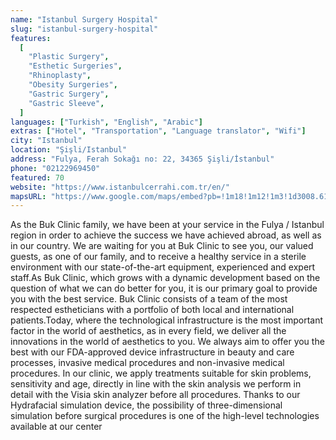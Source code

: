 ```yaml
---
name: "Istanbul Surgery Hospital"
slug: "istanbul-surgery-hospital"
features:
  [
    "Plastic Surgery",
    "Esthetic Surgeries",
    "Rhinoplasty",
    "Obesity Surgeries",
    "Gastric Surgery",
    "Gastric Sleeve",
  ]
languages: ["Turkish", "English", "Arabic"]
extras: ["Hotel", "Transportation", "Language translator", "Wifi"]
city: "Istanbul"
location: "Şişli/Istanbul"
address: "Fulya, Ferah Sokağı no: 22, 34365 Şişli/İstanbul"
phone: "02122969450"
featured: 70
website: "https://www.istanbulcerrahi.com.tr/en/"
mapsURL: "https://www.google.com/maps/embed?pb=!1m18!1m12!1m3!1d3008.6144142184553!2d28.997954099999994!3d41.0555605!2m3!1f0!2f0!3f0!3m2!1i1024!2i768!4f13.1!3m3!1m2!1s0x14cab7292ce8f4d7%3A0xb9ce2d0302f11670!2s%C4%B0stanbul%20Cerrahi%20Hastanesi!5e0!3m2!1sen!2str!4v1661302622283!5m2!1sen!2str"
---
```


As the Buk Clinic family, we have been at your service in the Fulya / Istanbul region in order to achieve the success we have achieved abroad, as well as in our country. We are waiting for you at Buk Clinic to see you, our valued guests, as one of our family, and to receive a healthy service in a sterile environment with our state-of-the-art equipment, experienced and expert staff.As Buk Clinic, which grows with a dynamic development based on the question of what we can do better for you, it is our primary goal to provide you with the best service. Buk Clinic consists of a team of the most respected estheticians with a portfolio of both local and international patients.Today, where the technological infrastructure is the most important factor in the world of aesthetics, as in every field, we deliver all the innovations in the world of aesthetics to you. We always aim to offer you the best with our FDA-approved device infrastructure in beauty and care processes, invasive medical procedures and non-invasive medical procedures. In our clinic, we apply treatments suitable for skin problems, sensitivity and age, directly in line with the skin analysis we perform in detail with the Visia skin analyzer before all procedures. Thanks to our Hydrafacial simulation device, the possibility of three-dimensional simulation before surgical procedures is one of the high-level technologies available at our center
